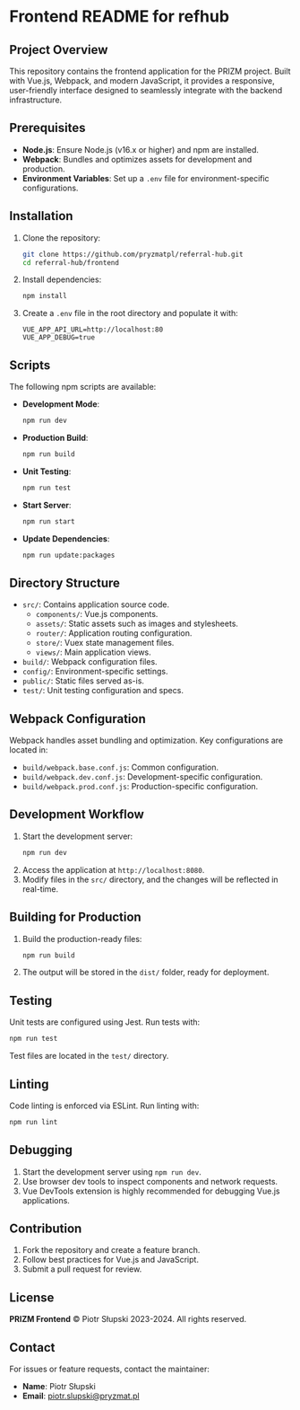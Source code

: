 # Frontend README for refhub

## Project Overview
This repository contains the frontend application for the PRIZM project. Built with Vue.js, Webpack, and modern JavaScript, it provides a responsive, user-friendly interface designed to seamlessly integrate with the backend infrastructure.

## Prerequisites
- **Node.js**: Ensure Node.js (v16.x or higher) and npm are installed.
- **Webpack**: Bundles and optimizes assets for development and production.
- **Environment Variables**: Set up a `.env` file for environment-specific configurations.

## Installation
1. Clone the repository:
   ```bash
   git clone https://github.com/pryzmatpl/referral-hub.git
   cd referral-hub/frontend
   ```
2. Install dependencies:
   ```bash
   npm install
   ```
3. Create a `.env` file in the root directory and populate it with:
   ```env
   VUE_APP_API_URL=http://localhost:80
   VUE_APP_DEBUG=true
   ```

## Scripts
The following npm scripts are available:
- **Development Mode**:
  ```bash
  npm run dev
  ```
- **Production Build**:
  ```bash
  npm run build
  ```
- **Unit Testing**:
  ```bash
  npm run test
  ```
- **Start Server**:
  ```bash
  npm run start
  ```
- **Update Dependencies**:
  ```bash
  npm run update:packages
  ```

## Directory Structure
- `src/`: Contains application source code.
    - `components/`: Vue.js components.
    - `assets/`: Static assets such as images and stylesheets.
    - `router/`: Application routing configuration.
    - `store/`: Vuex state management files.
    - `views/`: Main application views.
- `build/`: Webpack configuration files.
- `config/`: Environment-specific settings.
- `public/`: Static files served as-is.
- `test/`: Unit testing configuration and specs.

## Webpack Configuration
Webpack handles asset bundling and optimization. Key configurations are located in:
- `build/webpack.base.conf.js`: Common configuration.
- `build/webpack.dev.conf.js`: Development-specific configuration.
- `build/webpack.prod.conf.js`: Production-specific configuration.

## Development Workflow
1. Start the development server:
   ```bash
   npm run dev
   ```
2. Access the application at `http://localhost:8080`.
3. Modify files in the `src/` directory, and the changes will be reflected in real-time.

## Building for Production
1. Build the production-ready files:
   ```bash
   npm run build
   ```
2. The output will be stored in the `dist/` folder, ready for deployment.

## Testing
Unit tests are configured using Jest. Run tests with:
```bash
npm run test
```
Test files are located in the `test/` directory.

## Linting
Code linting is enforced via ESLint. Run linting with:
```bash
npm run lint
```

## Debugging
1. Start the development server using `npm run dev`.
2. Use browser dev tools to inspect components and network requests.
3. Vue DevTools extension is highly recommended for debugging Vue.js applications.

## Contribution
1. Fork the repository and create a feature branch.
2. Follow best practices for Vue.js and JavaScript.
3. Submit a pull request for review.

## License
**PRIZM Frontend** © Piotr Słupski 2023-2024. All rights reserved.

## Contact
For issues or feature requests, contact the maintainer:
- **Name**: Piotr Słupski
- **Email**: [piotr.slupski@pryzmat.pl](mailto:piotr.slupski@pryzmat.pl)

